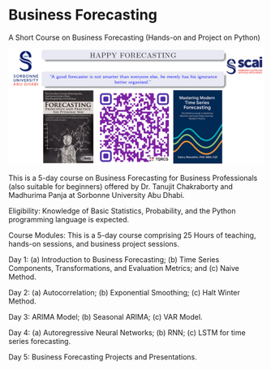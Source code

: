 # Business Forecasting

A Short Course on Business Forecasting (Hands-on and Project on Python)

![Poster](https://github.com/ctanujit/Business_Forecasting/blob/main/Poster.png)

This is a 5-day course on Business Forecasting for Business Professionals (also suitable for beginners) offered by Dr. Tanujit Chakraborty and Madhurima Panja at Sorbonne University Abu Dhabi. 

Eligibility: Knowledge of Basic Statistics, Probability, and the Python programming language is expected. 

Course Modules: This is a 5-day course comprising 25 Hours of teaching, hands-on sessions, and business project sessions. 

Day 1: (a) Introduction to Business Forecasting; (b) Time Series Components, Transformations, and Evaluation Metrics; and (c) Naive Method. 

Day 2: (a) Autocorrelation; (b) Exponential Smoothing; (c) Halt Winter Method. 

Day 3: ARIMA Model; (b) Seasonal ARIMA; (c) VAR Model. 

Day 4: (a) Autoregressive Neural Networks; (b) RNN; (c) LSTM for time series forecasting. 

Day 5: Business Forecasting Projects and Presentations. 
